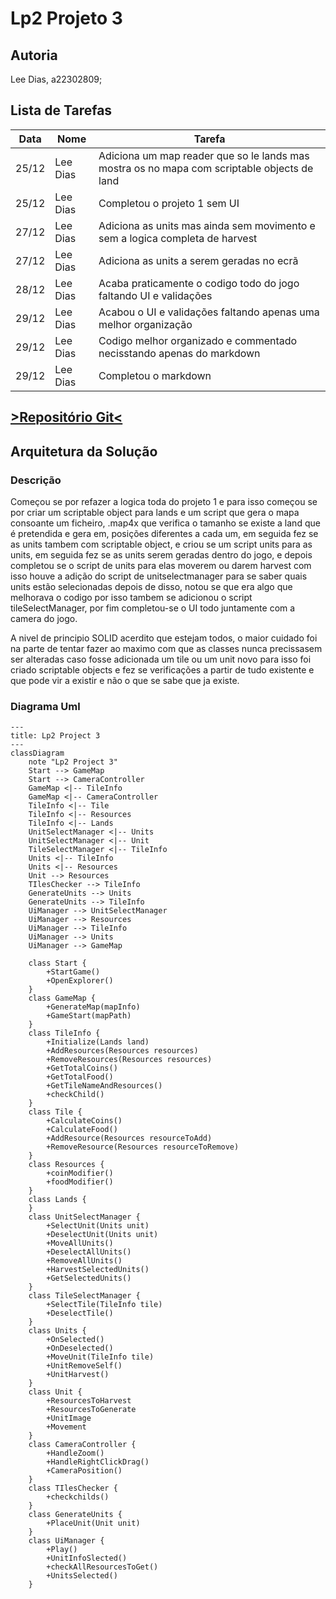 # Lp2 Projeto 3

## Autoria

Lee Dias, a22302809;

## Lista de Tarefas

| Data | Nome | Tarefa |
|------|------|--------|
|25/12|Lee Dias|Adiciona um map reader que so le lands mas mostra os no mapa com scriptable objects de land|
|25/12|Lee Dias|Completou o projeto 1 sem UI|
|27/12|Lee Dias|Adiciona as units mas ainda sem movimento e sem a logica completa de harvest|
|27/12|Lee Dias|Adiciona as units a serem geradas no ecrã|
|28/12|Lee Dias|Acaba praticamente o codigo todo do jogo faltando UI e validações|
|29/12|Lee Dias|Acabou o UI e validações faltando apenas uma melhor organização|
|29/12|Lee Dias|Codigo melhor organizado e commentado necisstando apenas do markdown|
|29/12|Lee Dias|Completou o markdown|


## [>Repositório Git<](https://github.com/Lee-Dias/LP2_Projeto3)

## Arquitetura da Solução

### Descrição

Começou se por refazer a logica toda do projeto 1 e para isso começou se por criar um 
scriptable object para lands e um script que gera o mapa consoante um ficheiro,
.map4x que verifica o tamanho se existe a land que é pretendida e gera em, 
posições diferentes a cada um, em seguida fez se as units tambem com scriptable object,
e criou se um script units para as units, em seguida fez se as units serem geradas dentro do jogo,
e depois completou se o script de units para elas moverem ou darem harvest com isso houve a adição do 
script de unitselectmanager para se saber quais units estão selecionadas depois de disso,
notou se que era algo que melhorava o codigo por isso tambem se adicionou o script tileSelectManager,
por fim completou-se o UI todo juntamente com a camera do jogo.

A nivel de principio SOLID acerdito que estejam todos, o maior cuidado foi na parte de tentar fazer ao maximo com que 
as classes nunca precissasem ser alteradas caso fosse adicionada um tile ou um unit novo para isso foi criado scriptable objects
e fez se verificações a partir de tudo existente e que pode vir a existir e não o que se sabe que ja existe. 


### Diagrama Uml
```mermaid
---
title: Lp2 Project 3
---
classDiagram
    note "Lp2 Project 3"
    Start --> GameMap
    Start --> CameraController
    GameMap <|-- TileInfo
    GameMap <|-- CameraController
    TileInfo <|-- Tile
    TileInfo <|-- Resources
    TileInfo <|-- Lands
    UnitSelectManager <|-- Units
    UnitSelectManager <|-- Unit
    TileSelectManager <|-- TileInfo
    Units <|-- TileInfo
    Units <|-- Resources
    Unit --> Resources
    TIlesChecker --> TileInfo
    GenerateUnits --> Units
    GenerateUnits --> TileInfo
    UiManager --> UnitSelectManager
    UiManager --> Resources
    UiManager --> TileInfo
    UiManager --> Units
    UiManager --> GameMap

    class Start {
        +StartGame()
        +OpenExplorer()
    }
    class GameMap {
        +GenerateMap(mapInfo)
        +GameStart(mapPath)
    }
    class TileInfo {
        +Initialize(Lands land)
        +AddResources(Resources resources)
        +RemoveResources(Resources resources)
        +GetTotalCoins()
        +GetTotalFood()
        +GetTileNameAndResources()
        +checkChild()
    }
    class Tile {
        +CalculateCoins()
        +CalculateFood()
        +AddResource(Resources resourceToAdd)
        +RemoveResource(Resources resourceToRemove)
    }
    class Resources {
        +coinModifier()
        +foodModifier()
    }
    class Lands {
    }
    class UnitSelectManager {
        +SelectUnit(Units unit)
        +DeselectUnit(Units unit)
        +MoveAllUnits()
        +DeselectAllUnits()
        +RemoveAllUnits()
        +HarvestSelectedUnits()
        +GetSelectedUnits()
    }
    class TileSelectManager {
        +SelectTile(TileInfo tile)
        +DeselectTile()
    }
    class Units {
        +OnSelected()
        +OnDeselected()
        +MoveUnit(TileInfo tile)
        +UnitRemoveSelf()
        +UnitHarvest()
    }
    class Unit {
        +ResourcesToHarvest
        +ResourcesToGenerate
        +UnitImage
        +Movement
    }
    class CameraController {
        +HandleZoom()
        +HandleRightClickDrag()
        +CameraPosition()
    }
    class TIlesChecker {
        +checkchilds()
    }
    class GenerateUnits {
        +PlaceUnit(Unit unit)
    }
    class UiManager {
        +Play()
        +UnitInfoSlected()
        +checkAllResourcesToGet()
        +UnitsSelected()
    }

